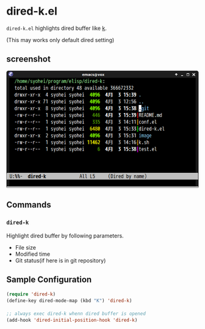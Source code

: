 # dired-k.el

`dired-k.el` highlights dired buffer like [k](https://github.com/supercrabtree/k).

(This may works only default dired setting)


## screenshot

![dired-k](image/dired-k.png)


## Commands

### `dired-k`

Highlight dired buffer by following parameters.

- File size
- Modified time
- Git status(if here is in git repository)


## Sample Configuration

```lisp
(require 'dired-k)
(define-key dired-mode-map (kbd "K") 'dired-k)

;; always exec dired-k whenn dired buffer is opened
(add-hook 'dired-initial-position-hook 'dired-k)
```
